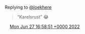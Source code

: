 Replying to [@loekhere](https://twitter.com/loekhere/status/1541376095056007168)

> “Karelsrust” 😂

<img src="../../media/tweet.ico" width="12" /> [Mon Jun 27 16:58:51 +0000 2022](https://twitter.com/DromerDenker/status/1541466097626513410)